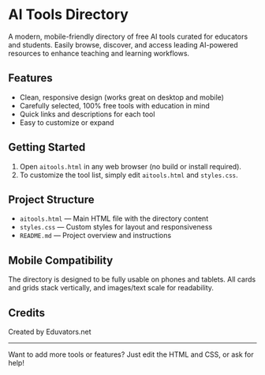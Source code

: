 # AI Tools Directory

A modern, mobile-friendly directory of free AI tools curated for educators and students. Easily browse, discover, and access leading AI-powered resources to enhance teaching and learning workflows.

## Features
- Clean, responsive design (works great on desktop and mobile)
- Carefully selected, 100% free tools with education in mind
- Quick links and descriptions for each tool
- Easy to customize or expand

## Getting Started
1. Open `aitools.html` in any web browser (no build or install required).
2. To customize the tool list, simply edit `aitools.html` and `styles.css`.

## Project Structure
- `aitools.html` — Main HTML file with the directory content
- `styles.css` — Custom styles for layout and responsiveness
- `README.md` — Project overview and instructions

## Mobile Compatibility
The directory is designed to be fully usable on phones and tablets. All cards and grids stack vertically, and images/text scale for readability.

## Credits
Created by Eduvators.net

---

Want to add more tools or features? Just edit the HTML and CSS, or ask for help!
